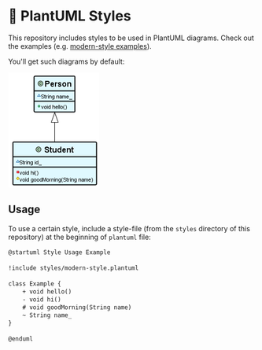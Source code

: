 # 🌻 PlantUML Styles

This repository includes styles to be used in PlantUML diagrams.
Check out the examples (e.g. [modern-style examples](examples/modern-style/readme.md)).

You'll get such diagrams by default:

![Class Example](examples/modern-style/Class2.png)

## Usage

To use a certain style, include a style-file (from the `styles` directory of this repository) at the beginning of `plantuml` file:

```
@startuml Style Usage Example

!include styles/modern-style.plantuml

class Example {
    + void hello()
    - void hi()
    # void goodMorning(String name)
    ~ String name_
}

@enduml
```
